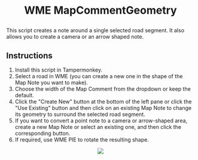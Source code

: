 # <p align="center">WME MapCommentGeometry</p>

This script creates a note around a single selected road segment. It also allows you to create a camera or an arrow shaped note.

## Instructions
1) Install this script in Tampermonkey.
2) Select a road in WME (you can create a new one in the shape of the Map Note you want to make).
3) Choose the width of the Map Comment from the dropdown or keep the default.
4) Click the "Create New" button at the bottom of the left pane or click the "Use Existing" button and then click on an existing Map Note to change its geometry to surround the selected road segment.
5) If you want to convert a point note to a camera or arrow-shaped area, create a new Map Note or select an existing one, and then click the corresponding button.
6) If required, use WME PIE to rotate the resulting shape.

<p align="center"><a href="https://raw.githubusercontent.com/YULWaze/WME-MapCommentGeometry/main/WME%20MapCommentGeometry.user.js"><img src="https://i.ibb.co/JzHFKzj/button-install-here.png"></a></p>
